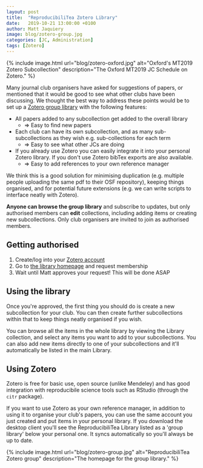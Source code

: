 ```yaml
---
layout: post
title:  "ReproducibiliTea Zotero Library"
date:   2019-10-21 13:00:00 +0100
author: Matt Jaquiery
image: blog/zotero-group.jpg
categories: [JC, Administration]
tags: [Zotero]
---
```


{% include image.html url="blog/zotero-oxford.jpg" alt="Oxford's MT2019 Zotero Subcollection" description="The Oxford MT2019 JC Schedule on Zotero." %}

Many journal club organisers have asked for suggestions of papers, or mentioned that it would be good to see what other clubs have been discussing. We thought the best way to address these points would be to set up a [Zotero group library](https://www.zotero.org/groups/2354006/reproducibilitea/items/) with the following features:

* All papers added to any subcollection get added to the overall library 
    - => Easy to find new papers
* Each club can have its own subcollection, and as many sub-subcollections as they wish e.g. sub-collections for each term
    - => Easy to see what other JCs are doing
* If you already use Zotero you can easily integrate it into your personal Zotero library. If you don't use Zotero bibTex exports are also available.
    - => Easy to add references to your own reference manager

We think this is a good solution for minimising duplication (e.g. multiple people uploading the same pdf to their OSF repository), keeping things organised, and for potential future extensions (e.g. we can write scripts to interface neatly with Zotero).

**Anyone can browse the group library** and subscribe to updates, but only authorised members can **edit** collections, including adding items or creating new subcollections. Only club organisers are invited to join as authorised members.

## Getting authorised

1. Create/log into your [Zotero account](https://www.zotero.org/)
2. Go to [the library homepage](https://www.zotero.org/groups/2354006/reproducibilitea?) and request membership
3. Wait until Matt approves your request! This will be done ASAP

## Using the library

Once you're approved, the first thing you should do is create a new subcollection for your club. You can then create further subcollections within that to keep things neatly organised if you wish. 

You can browse all the items in the whole library by viewing the Library collection, and select any items you want to add to your subcollections. You can also add new items directly to one of your subcollections and it'll automatically be listed in the main Library. 

## Using Zotero

Zotero is free for basic use, open source (unlike Mendeley) and has good integration with reproducibile science tools such as RStudio (through the `citr` package).

If you want to use Zotero as your own reference manager, in addition to using it to organise your club's papers, you can use the same account you just created and put items in your personal library. If you download the desktop client you'll see the ReproducibiliTea Library listed as a 'group library' below your personal one. It syncs automatically so you'll always be up to date. 

{% include image.html url="blog/zotero-group.jpg" alt="ReproducibiliTea Zotero group" description="The homepage for the group library." %}
